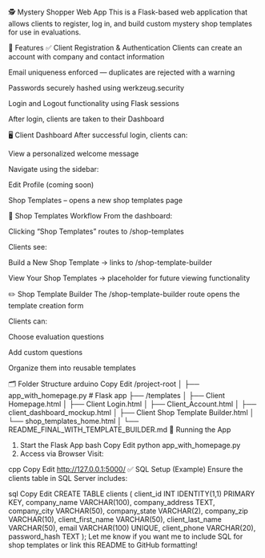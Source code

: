 🕵️ Mystery Shopper Web App
This is a Flask-based web application that allows clients to register, log in, and build custom mystery shop templates for use in evaluations.

🔧 Features
✅ Client Registration & Authentication
Clients can create an account with company and contact information

Email uniqueness enforced — duplicates are rejected with a warning

Passwords securely hashed using werkzeug.security

Login and Logout functionality using Flask sessions

After login, clients are taken to their Dashboard

🖥️ Client Dashboard
After successful login, clients can:

View a personalized welcome message

Navigate using the sidebar:

Edit Profile (coming soon)

Shop Templates – opens a new shop templates page

🧾 Shop Templates Workflow
From the dashboard:

Clicking “Shop Templates” routes to /shop-templates

Clients see:

Build a New Shop Template → links to /shop-template-builder

View Your Shop Templates → placeholder for future viewing functionality

✏️ Shop Template Builder
The /shop-template-builder route opens the template creation form

Clients can:

Choose evaluation questions

Add custom questions

Organize them into reusable templates

🗂️ Folder Structure
arduino
Copy
Edit
/project-root
│
├── app_with_homepage.py            # Flask app
├── /templates
│   ├── Client Homepage.html
│   ├── Client Login.html
│   ├── Client_Account.html
│   ├── client_dashboard_mockup.html
│   ├── Client Shop Template Builder.html
│   └── shop_templates_home.html
│
└── README_FINAL_WITH_TEMPLATE_BUILDER.md
🚀 Running the App
1. Start the Flask App
bash
Copy
Edit
python app_with_homepage.py
2. Access via Browser
Visit:

cpp
Copy
Edit
http://127.0.0.1:5000/
✅ SQL Setup (Example)
Ensure the clients table in SQL Server includes:

sql
Copy
Edit
CREATE TABLE clients (
    client_id INT IDENTITY(1,1) PRIMARY KEY,
    company_name VARCHAR(100),
    company_address TEXT,
    company_city VARCHAR(50),
    company_state VARCHAR(2),
    company_zip VARCHAR(10),
    client_first_name VARCHAR(50),
    client_last_name VARCHAR(50),
    email VARCHAR(100) UNIQUE,
    client_phone VARCHAR(20),
    password_hash TEXT
);
Let me know if you want me to include SQL for shop templates or link this README to GitHub formatting!








